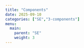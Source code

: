 ```yaml
---
title: "Components"
date: 2025-09-10
categories: ["SE","3-components"]
menu:
  main:
    parent: "SE"
    weight: 3
---
```

